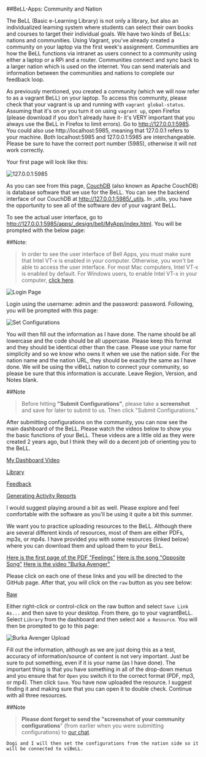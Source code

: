 ##BeLL-Apps: Community and Nation

The BeLL (Basic e-Learning Library) is not only a library, but also an individualized learning system where students can select their own books and courses to target their individual goals. We have two kinds of BeLLs: nations and communities. Using Vagrant, you've already created a community on your laptop via the first week's assignment. Communities are how the BeLL functions via intranet as users connect to a community using either a laptop or a RPi and a router. Communities connect and sync back to a larger nation which is used on the internet. You can send materials and information between the communities and nations to complete our feedback loop. 

As previously mentioned, you created a community (which we will now refer to as a vagrant BeLL) on your laptop. To access this community, please check that your vagrant is up and running with `vagrant global-status`. Assuming that it's on or you turn it on using `vagrant up`, open Firefox (please download if you don't already have it- it's VERY important that you always use the BeLL in Firefox to limit errors). Go to http://127.0.0.1:5985. You could also use http://localhost:5985, meaning that 127.0.0.1 refers to your machine. Both localhost:5985 and 127.0.0.1:5985 are interchangeable. Please be sure to have the correct port number (5985), otherwise it will not work correctly. 

Your first page will look like this:

![127.0.0.1:5985](/pages/uploads/images/127.0.0.1-5985.png)

As you can see from this page, [CouchDB](https://en.wikipedia.org/wiki/CouchDB)  (also known as Apache CouchDB) is database software that we use for the BeLL. You can see the backend interface of our CouchDB at http://127.0.0.1:5985/_utils. In _utils, you have the opportunity to see all of the software dev of your vagrant BeLL.

To see the actual user interface, go to http://127.0.0.1:5985/apps/_design/bell/MyApp/index.html. You will be prompted with the below page:

##Note:
> In order to see the user interface of Bell Apps, you must make sure that Intel VT-x is enabled in your computer. Otherwise, you won't be able to access the user interface. For most Mac computers, Intel VT-x is enabled by default. For Windows users, to enable Intel VT-x in your computer, [click here](http://www.howtogeek.com/213795/how-to-enable-intel-vt-x-in-your-computers-bios-or-uefi-firmware/).

![Login Page](/pages/uploads/images/adminlogin.png)

Login using the username: admin and the password: password. Following, you will be prompted with this page:

![Set Configurations](/pages/uploads/images/setconfigurations.png)

You will then fill out the information as I have done. The name should be all lowercase and the code should be all uppercase. Please keep this format and they should be identical other than the case. Please use your name for simplicity and so we know who owns it when we use the nation side. For the nation name and the nation URL, they should be exactly the same as I have done. We will be using the viBeLL nation to connect your community, so please be sure that this information is accurate. Leave Region, Version, and Notes blank. 

##Note
> Before hitting **"Submit Configurations"**, 
  please take a **screenshot** and save for later to submit to us.
  Then click "Submit Configurations."

After submitting configurations on the community, you can now see the main dashboard of the BeLL. Please watch the videos below to show you the basic functions of your BeLL. These videos are a little old as they were created 2 years ago, but I think they will do a decent job of orienting you to the BeLL.   

[My Dashboard Video](/pages/uploads/movies/mydashboard.mp4)

[Library](/pages/uploads/movies/library.mp4)

[Feedback](/pages/uploads/movies/feedback.mp4)

[Generating Activity Reports](/pages/uploads/movies/generatingactivityreports.mp4)

I would suggest playing around a bit as well. Please explore and feel comfortable with the software as you'll be using it quite a bit this summer. 

We want you to practice uploading resources to the BeLL. Although there are several different kinds of resources, most of them are either PDFs, mp3s, or mp4s. I have provided you with some resources (linked below) where you can download them and upload them to your BeLL. 

[Here is the first page of the PDF "Feelings"](/pages/uploads/images/feelings.pdf)
[Here is the song "Opposite Song"](/pages/uploads/music/oppositesong.mp3)
[Here is the video "Burka Avenger"](/pages/uploads/movies/burkaavenger.mp4) 

Please click on each one of these links and you will be directed to the GitHub page. After that, you will click on the `raw` button as you see below:

[Raw](/pages/uploads/images/raw.png)

Either right-click or control-click on the raw button and select `Save Link As...` and then save to your desktop. From there, go to your vagrantBeLL. Select `Library` from the dashboard and then select `Add a Resource`. You will then be prompted to go to this page: 

![Burka Avenger Upload](/pages/uploads/images/burkaavengerupload.png)

Fill out the information, although as we are just doing this as a test, accuracy of information/source of content is not very important. Just be sure to put something, even if it is your name (as I have done). The important thing is that you have something in all of the drop-down menus and you ensure that for `Open` you switch it to the correct format (PDF, mp3, or mp4). Then click `Save`. You have now uploaded the resource. I suggest finding it and making sure that you can open it to double check. Continue with all three resources. 

##Note 
> **Please dont forget to send the "screenshot of your community configurations**" (from earlier when you were submitting configurations) to [our chat](https://gitter.im/open-learning-exchange/chat). 


``` Dogi and I will then set the configurations from the nation side so it will be connected to viBeLL. ```
